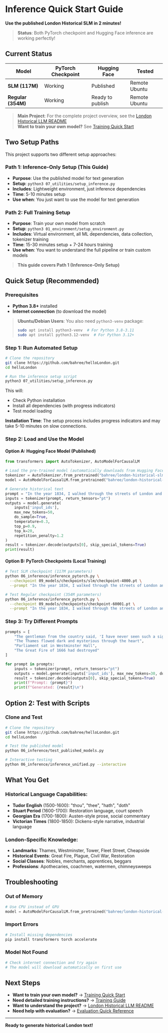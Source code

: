 # Inference Quick Start Guide

**Use the published London Historical SLM in 2 minutes!**

> **Status**: Both PyTorch checkpoint and Hugging Face inference are working perfectly!

## **Current Status**

| **Model** | **PyTorch Checkpoint** | **Hugging Face** | **Tested** |
|-----------|------------------------|------------------|------------|
| **SLM (117M)** | Working | Published | Remote Ubuntu |
| **Regular (354M)** | Working | Ready to publish | Remote Ubuntu |

> **Main Project**: For the complete project overview, see the [London Historical LLM README](README.md)  
> **Want to train your own model?** See [Training Quick Start](TRAINING_QUICK_START.md)

## **Two Setup Paths**

This project supports two different setup approaches:

### **Path 1: Inference-Only Setup (This Guide)**
- **Purpose**: Use the published model for text generation
- **Setup**: `python3 07_utilities/setup_inference.py`
- **Includes**: Lightweight environment, just inference dependencies
- **Time**: 5-10 minutes setup
- **Use when**: You just want to use the model for text generation

### **Path 2: Full Training Setup**
- **Purpose**: Train your own model from scratch
- **Setup**: `python3 01_environment/setup_environment.py`
- **Includes**: Virtual environment, all ML dependencies, data collection, tokenizer training
- **Time**: 15-30 minutes setup + 7-24 hours training
- **Use when**: You want to understand the full pipeline or train custom models

> **This guide covers Path 1 (Inference-Only Setup)**

## **Quick Setup (Recommended)**

### **Prerequisites**
- **Python 3.8+** installed
- **Internet connection** (to download the model)

> **Ubuntu/Debian Users**: You also need `python3-venv` package:
> ```bash
> sudo apt install python3-venv  # For Python 3.8-3.11
> sudo apt install python3.12-venv  # For Python 3.12+
> ```

### **Step 1: Run Automated Setup**
```bash
# Clone the repository
git clone https://github.com/bahree/helloLondon.git
cd helloLondon

# Run the inference setup script
python3 07_utilities/setup_inference.py
```

This will:
- Check Python installation
- Install all dependencies (with progress indicators)
- Test model loading

**Installation Time**: The setup process includes progress indicators and may take 5-10 minutes on slow connections.

### **Step 2: Load and Use the Model**

#### **Option A: Hugging Face Model (Published)**
```python
from transformers import AutoTokenizer, AutoModelForCausalLM

# Load the pre-trained model (automatically downloads from Hugging Face)
tokenizer = AutoTokenizer.from_pretrained("bahree/london-historical-slm")
model = AutoModelForCausalLM.from_pretrained("bahree/london-historical-slm")

# Generate historical text
prompt = "In the year 1834, I walked through the streets of London and witnessed"
inputs = tokenizer(prompt, return_tensors="pt")
outputs = model.generate(
    inputs['input_ids'], 
    max_new_tokens=50, 
    do_sample=True,
    temperature=0.3,
    top_p=0.9,
    top_k=20,
    repetition_penalty=1.2
)
result = tokenizer.decode(outputs[0], skip_special_tokens=True)
print(result)
```

#### **Option B: PyTorch Checkpoints (Local Training)**
```bash
# Test SLM checkpoint (117M parameters)
python 06_inference/inference_pytorch.py \
  --checkpoint 09_models/checkpoints/slm/checkpoint-4000.pt \
  --prompt "In the year 1834, I walked through the streets of London and witnessed"

# Test Regular checkpoint (354M parameters)
python 06_inference/inference_pytorch.py \
  --checkpoint 09_models/checkpoints/checkpoint-60001.pt \
  --prompt "In the year 1834, I walked through the streets of London and witnessed"
```

### **Step 3: Try Different Prompts**
```python
prompts = [
    "The gentleman from the country said, 'I have never seen such a sight",
    "The Thames flowed dark and mysterious through the heart",
    "Parliament sat in Westminster Hall",
    "The Great Fire of 1666 had destroyed"
]

for prompt in prompts:
    inputs = tokenizer(prompt, return_tensors="pt")
    outputs = model.generate(inputs['input_ids'], max_new_tokens=30, do_sample=True)
    result = tokenizer.decode(outputs[0], skip_special_tokens=True)
    print(f"Prompt: {prompt}")
    print(f"Generated: {result}\n")
```

## **Option 2: Test with Scripts**

### **Clone and Test**
```bash
# Clone the repository
git clone https://github.com/bahree/helloLondon.git
cd helloLondon

# Test the published model
python 06_inference/test_published_models.py

# Interactive testing
python 06_inference/inference_unified.py --interactive
```


## **What You Get**

### **Historical Language Capabilities:**
- **Tudor English** (1500-1600): "thou", "thee", "hath", "doth"
- **Stuart Period** (1600-1700): Restoration language, court speech
- **Georgian Era** (1700-1800): Austen-style prose, social commentary
- **Victorian Times** (1800-1850): Dickens-style narrative, industrial language

### **London-Specific Knowledge:**
- **Landmarks**: Thames, Westminster, Tower, Fleet Street, Cheapside
- **Historical Events**: Great Fire, Plague, Civil War, Restoration
- **Social Classes**: Nobles, merchants, apprentices, beggars
- **Professions**: Apothecaries, coachmen, watermen, chimneysweeps

## **Troubleshooting**

### **Out of Memory**
```python
# Use CPU instead of GPU
model = AutoModelForCausalLM.from_pretrained("bahree/london-historical-slm", device_map="cpu")
```

### **Import Errors**
```bash
# Install missing dependencies
pip install transformers torch accelerate
```

### **Model Not Found**
```bash
# Check internet connection and try again
# The model will download automatically on first use
```

## **Next Steps**

- **Want to train your own model?** → [Training Quick Start](TRAINING_QUICK_START.md)
- **Need detailed training instructions?** → [Training Guide](TRAINING_GUIDE.md)
- **Want to understand the project?** → [London Historical LLM README](README.md)
- **Need help with evaluation?** → [Evaluation Quick Reference](EVALUATION_QUICK_REFERENCE.md)

---

**Ready to generate historical London text!**

